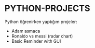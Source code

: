 # PYTHON-PROJECTS
Python öğrenirken yaptığım projeler:

* Adam asmaca
* Ronaldo vs messi (radar chart)
* Basic Reminder with GUI
